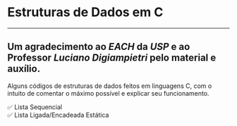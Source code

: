 # Estruturas de Dados em C

***

## Um agradecimento ao ***EACH*** da ***USP*** e ao Professor ***Luciano Digiampietri*** pelo material e auxílio.

Alguns códigos de estruturas de dados feitos em linguagens C, com o intuito de comentar o máximo possível e explicar seu funcionamento.

✅ Lista Sequencial  
✅ Lista Ligada/Encadeada Estática  